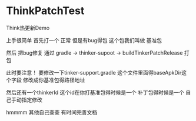 # ThinkPatchTest
Think热更新Demo


上手很简单 首先打一个  正常  但是有bug得包  这个包我们叫做 基准包


然后 把bug修复 通过  gradle -> thinker-supoot -> buildTinkerPatchRelease 打包

此时要注意！ 要修改一下tinker-support.gradle 这个文件里面得baseApkDir这个字段 修改成你基准包得路径地址 

然后还有一个thinkerId 这个id在你打基准包得时候是一个 补丁包得时候是一个 自己手动指定修改 

hmmmm 其他自己查查 有时间完善文档

